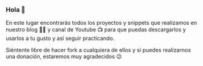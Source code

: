 ### Hola 👋

En este lugar encontrarás todos los proyectos y snippets que realizamos en nuestro blog ✍🏻 y canal de Youtube 📺 para que puedas descargarlos y usarlos a tu gusto y así seguir practicando.

Siéntente libre de hacer fork a cualquiera de ellos y si puedes realizarnos una donación, estaremos muy agradecidos 😉
